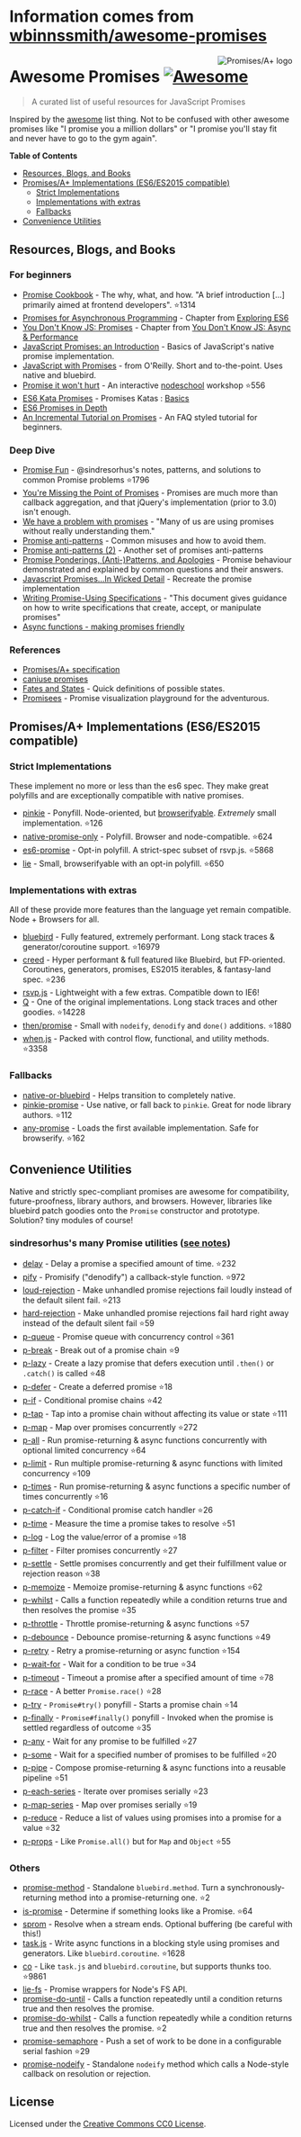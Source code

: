 # Information comes from [wbinnssmith/awesome-promises](https://github.com/wbinnssmith/awesome-promises)
<a href="https://promisesaplus.com/">
    <img src="https://promisesaplus.com/assets/logo-small.png" alt="Promises/A+ logo" align="right" />
</a>

# Awesome Promises [![Awesome](https://cdn.rawgit.com/sindresorhus/awesome/d7305f38d29fed78fa85652e3a63e154dd8e8829/media/badge.svg)](https://github.com/sindresorhus/awesome)

> A curated list of useful resources for JavaScript Promises

Inspired by the [awesome](https://github.com/sindresorhus/awesome) list thing. Not to be confused with other awesome promises like "I promise you a million dollars" or "I promise you'll stay fit and never have to go to the gym again".

**Table of Contents**

- [Resources, Blogs, and Books](#resources-blogs-and-books)
- [Promises/A+ Implementations (ES6/ES2015 compatible)](#promisesa-implementations-es6es2015-compatible)
  - [Strict Implementations](#strict-implementations)
  - [Implementations with extras](#implementations-with-extras)
  - [Fallbacks](#fallbacks)
- [Convenience Utilities](#convenience-utilities)

## Resources, Blogs, and Books

### For beginners
* [Promise Cookbook](https://github.com/mattdesl/promise-cookbook) - The why, what, and how. "A brief introduction [...] primarily aimed at frontend developers". :star:1314
* [Promises for Asynchronous Programming](http://exploringjs.com/es6/ch_promises.html) - Chapter from [Exploring ES6](http://exploringjs.com/)
* [You Don't Know JS: Promises](https://github.com/getify/You-Dont-Know-JS/blob/master/async%20&%20performance/ch3.md) - Chapter from [You Don't Know JS: Async & Performance](https://github.com/getify/You-Dont-Know-JS/tree/master/async%20%26%20performance)
* [JavaScript Promises: an Introduction](https://developers.google.com/web/fundamentals/getting-started/primers/promises) - Basics of JavaScript's native promise implementation.
* [JavaScript with Promises](http://shop.oreilly.com/product/0636920032151.do) - from O'Reilly. Short and to-the-point. Uses native and bluebird.
* [Promise it won't hurt](https://github.com/stevekane/promise-it-wont-hurt) - An interactive [nodeschool](https://nodeschool.io/) workshop :star:556
* [ES6 Kata Promises](http://es6katas.org/) - Promises Katas : [Basics](http://tddbin.com/#?kata=es6/language/promise/basics)
* [ES6 Promises in Depth](https://ponyfoo.com/articles/es6-promises-in-depth)
* [An Incremental Tutorial on Promises](http://www.sohamkamani.com/blog/2016/08/28/incremenal-tutorial-to-promises/) - An FAQ styled tutorial for beginners.

### Deep Dive
* [Promise Fun](https://github.com/sindresorhus/promise-fun) - @sindresorhus's notes, patterns, and solutions to common Promise problems :star:1796
* [You're Missing the Point of Promises](https://blog.domenic.me/youre-missing-the-point-of-promises/) - Promises are much more than callback aggregation, and that jQuery's implementation (prior to 3.0) isn't enough.
* [We have a problem with promises](https://pouchdb.com/2015/05/18/we-have-a-problem-with-promises.html) - "Many of us are using promises without really understanding them."
* [Promise anti-patterns](https://github.com/petkaantonov/bluebird/wiki/Promise-anti-patterns) - Common misuses and how to avoid them.
* [Promise anti-patterns (2)](http://taoofcode.net/promise-anti-patterns/) - Another set of promises anti-patterns
* [Promise Ponderings, (Anti-)Patterns, and Apologies](https://sdgluck.github.io/2015/08/24/promise-ponderings-patterns-apologies/) - Promise behaviour demonstrated and explained by common questions and their answers.
* [Javascript Promises...In Wicked Detail](http://www.mattgreer.org/articles/promises-in-wicked-detail/) - Recreate the promise implementation
* [Writing Promise-Using Specifications](https://www.w3.org/2001/tag/doc/promises-guide) - "This document gives guidance on how to write specifications that create, accept, or manipulate promises"
* [Async functions - making promises friendly](https://developers.google.com/web/fundamentals/getting-started/primers/async-functions)

### References
* [Promises/A+ specification](https://promisesaplus.com/)
* [caniuse promises](http://caniuse.com/#feat=promises)
* [Fates and States](https://github.com/domenic/promises-unwrapping/blob/master/docs/states-and-fates.md) - Quick definitions of possible states.
* [Promisees](https://bevacqua.github.io/promisees/) - Promise visualization playground for the adventurous.

## Promises/A+ Implementations (ES6/ES2015 compatible)

### Strict Implementations
These implement no more or less than the es6 spec. They make great polyfills and are exceptionally compatible with native promises.

* [pinkie](https://github.com/floatdrop/pinkie) - Ponyfill. Node-oriented, but [browserifyable](https://github.com/substack/node-browserify). *Extremely* small implementation. :star:126
* [native-promise-only](https://github.com/getify/native-promise-only) - Polyfill. Browser and node-compatible. :star:624
* [es6-promise](https://github.com/stefanpenner/es6-promise) - Opt-in polyfill. A strict-spec subset of rsvp.js. :star:5868
* [lie](https://github.com/calvinmetcalf/lie) - Small, browserifyable with an opt-in polyfill. :star:650

### Implementations with extras
All of these provide more features than the language yet remain compatible. Node + Browsers for all.

* [bluebird](https://github.com/petkaantonov/bluebird) - Fully featured, extremely performant. Long stack traces & generator/coroutine support. :star:16979
* [creed](https://github.com/briancavalier/creed) - Hyper performant & full featured like Bluebird, but FP-oriented. Coroutines, generators, promises, ES2015 iterables, & fantasy-land spec. :star:236
* [rsvp.js](https://github.com/tildeio/rsvp.js/) - Lightweight with a few extras. Compatible down to IE6!
* [Q](https://github.com/kriskowal/q) - One of the original implementations. Long stack traces and other goodies. :star:14228
* [then/promise](https://github.com/then/promise) - Small with `nodeify`, `denodify` and `done()` additions. :star:1880
* [when.js](https://github.com/cujojs/when) - Packed with control flow, functional, and utility methods. :star:3358


### Fallbacks
* [native-or-bluebird](https://www.npmjs.com/package/native-or-bluebird) - Helps transition to completely native.
* [pinkie-promise](https://github.com/floatdrop/pinkie-promise) - Use native, or fall back to `pinkie`. Great for node library authors. :star:112
* [any-promise](https://github.com/kevinbeaty/any-promise) - Loads the first available implementation. Safe for browserify. :star:162

## Convenience Utilities
Native and strictly spec-compliant promises are awesome for compatibility, future-proofness, library authors, and browsers. However, libraries like bluebird patch goodies onto the `Promise` constructor and prototype. Solution? tiny modules of course!

### sindresorhus's many Promise utilities ([see notes](https://github.com/sindresorhus/promise-fun))
* [delay](https://github.com/sindresorhus/delay) - Delay a promise a specified amount of time. :star:232
* [pify](https://github.com/sindresorhus/pify) - Promisify ("denodify") a callback-style function. :star:972
* [loud-rejection](https://github.com/sindresorhus/loud-rejection) - Make unhandled promise rejections fail loudly instead of the default silent fail. :star:213
* [hard-rejection](https://github.com/sindresorhus/hard-rejection) - Make unhandled promise rejections fail hard right away instead of the default silent fail :star:59
* [p-queue](https://github.com/sindresorhus/p-queue) - Promise queue with concurrency control :star:361
* [p-break](https://github.com/sindresorhus/p-break) - Break out of a promise chain :star:9
* [p-lazy](https://github.com/sindresorhus/p-lazy) - Create a lazy promise that defers execution until `.then()` or `.catch()` is called :star:48
* [p-defer](https://github.com/sindresorhus/p-defer) - Create a deferred promise :star:18
* [p-if](https://github.com/sindresorhus/p-if) - Conditional promise chains :star:42
* [p-tap](https://github.com/sindresorhus/p-tap) - Tap into a promise chain without affecting its value or state :star:111
* [p-map](https://github.com/sindresorhus/p-map) - Map over promises concurrently :star:272
* [p-all](https://github.com/sindresorhus/p-all) - Run promise-returning & async functions concurrently with optional limited concurrency :star:64
* [p-limit](https://github.com/sindresorhus/p-limit) - Run multiple promise-returning & async functions with limited concurrency :star:109
* [p-times](https://github.com/sindresorhus/p-times) - Run promise-returning & async functions a specific number of times concurrently :star:16
* [p-catch-if](https://github.com/sindresorhus/p-catch-if) - Conditional promise catch handler :star:26
* [p-time](https://github.com/sindresorhus/p-time) - Measure the time a promise takes to resolve :star:51
* [p-log](https://github.com/sindresorhus/p-log) - Log the value/error of a promise :star:18
* [p-filter](https://github.com/sindresorhus/p-filter) - Filter promises concurrently :star:27
* [p-settle](https://github.com/sindresorhus/p-settle) - Settle promises concurrently and get their fulfillment value or rejection reason :star:38
* [p-memoize](https://github.com/sindresorhus/p-memoize) - Memoize promise-returning & async functions :star:62
* [p-whilst](https://github.com/sindresorhus/p-whilst) - Calls a function repeatedly while a condition returns true and then resolves the promise :star:35
* [p-throttle](https://github.com/sindresorhus/p-throttle) - Throttle promise-returning & async functions :star:57
* [p-debounce](https://github.com/sindresorhus/p-debounce) - Debounce promise-returning & async functions :star:49
* [p-retry](https://github.com/sindresorhus/p-retry) - Retry a promise-returning or async function :star:154
* [p-wait-for](https://github.com/sindresorhus/p-wait-for) - Wait for a condition to be true :star:34
* [p-timeout](https://github.com/sindresorhus/p-timeout) - Timeout a promise after a specified amount of time :star:78
* [p-race](https://github.com/sindresorhus/p-race) - A better `Promise.race()` :star:28
* [p-try](https://github.com/sindresorhus/p-try) - `Promise#try()` ponyfill - Starts a promise chain :star:14
* [p-finally](https://github.com/sindresorhus/p-finally) - `Promise#finally()` ponyfill - Invoked when the promise is settled regardless of outcome :star:35
* [p-any](https://github.com/sindresorhus/p-any) - Wait for any promise to be fulfilled :star:27
* [p-some](https://github.com/sindresorhus/p-some) - Wait for a specified number of promises to be fulfilled :star:20
* [p-pipe](https://github.com/sindresorhus/p-pipe) - Compose promise-returning & async functions into a reusable pipeline :star:51
* [p-each-series](https://github.com/sindresorhus/p-each-series) - Iterate over promises serially :star:23
* [p-map-series](https://github.com/sindresorhus/p-map-series) - Map over promises serially :star:19
* [p-reduce](https://github.com/sindresorhus/p-reduce) - Reduce a list of values using promises into a promise for a value :star:32
* [p-props](https://github.com/sindresorhus/p-props) - Like `Promise.all()` but for `Map` and `Object` :star:55

### Others
* [promise-method](https://github.com/wbinnssmith/promise-method) - Standalone `bluebird.method`. Turn a synchronously-returning method into a promise-returning one. :star:2
* [is-promise](https://github.com/then/is-promise) - Determine if something looks like a Promise. :star:64
* [sprom](https://github.com/then/sprom) - Resolve when a stream ends. Optional buffering (be careful with this!)
* [task.js](https://github.com/mozilla/task.js) - Write async functions in a blocking style using promises and generators. Like `bluebird.coroutine`. :star:1628
* [co](https://github.com/tj/co) - Like `task.js` and `bluebird.coroutine`, but supports thunks too. :star:9861
* [lie-fs](https://www.npmjs.com/package/lie-fs) - Promise wrappers for Node's FS API.
* [promise-do-until](https://github.com/busterc/promise-do-until) - Calls a function repeatedly until a condition returns true and then resolves the promise.
* [promise-do-whilst](https://github.com/busterc/promise-do-whilst) - Calls a function repeatedly while a condition returns true and then resolves the promise. :star:2
* [promise-semaphore](https://github.com/samccone/promise-semaphore) - Push a set of work to be done in a configurable serial fashion :star:29
* [promise-nodeify](https://github.com/kevinoid/promise-nodeify) - Standalone `nodeify` method which calls a Node-style callback on resolution or rejection.

## License
Licensed under the [Creative Commons CC0 License](https://creativecommons.org/publicdomain/zero/1.0/).

